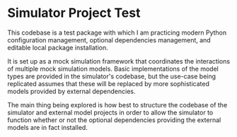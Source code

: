 
# Simulator Project Test
This codebase is a test package with which I am practicing modern Python configuration management, optional dependencies management, and editable local package installation.  

It is set up as a mock simulation framework that coordinates the interactions of multiple mock simulation models. Basic implementations of the model types are provided in the simulator's codebase, but the use-case being replicated assumes that these will be replaced by more sophisticated models provided by external dependencies.  

The main thing being explored is how best to structure the codebase of the simulator and external model projects in order to allow the simulator to function whether or not the optional dependencies providing the external models are in fact installed.  
